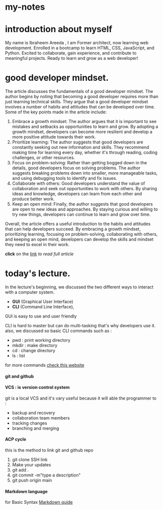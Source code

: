 
# my-notes


# **introduction about myself**

My name is Ibraheem Areeda , I am Former architect, now learning web development. Enrolled in a bootcamp to learn HTML, CSS, JavaScript, and Python. Excited to collaborate, gain experience, and contribute to meaningful projects. Ready to learn and grow as a web developer! 
 
# good developer mindset.
 
 The article discusses the fundamentals of a good developer mindset. The author begins by noting that becoming a good developer requires more than just learning technical skills. They argue that a good developer mindset involves a number of habits and attitudes that can be developed over time. Some of the key points made in the article include:

 1. Embrace a growth mindset: The author argues that it is important to see mistakes and setbacks as opportunities to learn and grow. By adopting a growth mindset, developers can become more resilient and develop a more positive attitude towards their work.
2. Prioritize learning: The author suggests that good developers are constantly seeking out new information and skills. They recommend making time for learning every day, whether it's through reading, coding challenges, or other resources.
3. Focus on problem-solving: Rather than getting bogged down in the details, good developers focus on solving problems. The author suggests breaking problems down into smaller, more manageable tasks, and using debugging tools to identify and fix issues.
4. Collaborate with others: Good developers understand the value of collaboration and seek out opportunities to work with others. By sharing ideas and knowledge, developers can learn from each other and produce better work.
5. Keep an open mind: Finally, the author suggests that good developers are open to new ideas and approaches. By staying curious and willing to try new things, developers can continue to learn and grow over time.

Overall, the article offers a useful introduction to the habits and attitudes that can help developers succeed. By embracing a growth mindset, prioritizing learning, focusing on problem-solving, collaborating with others, and keeping an open mind, developers can develop the skills and mindset they need to excel in their work.

**click** on the [link](https://www.freecodecamp.org/news/learn-the-fundamentals-of-a-good-developer-mindset-in-15-minutes-81321ab8a682/) *to read full article* 



# today's lecture.

In the lecture's beginning, we discussed the two different ways to interact with a computer system.
- **GUI** (Graphical User Interface) 
- **CLI** (Command Line Interface), 


GUI is easy to use and user friendly 

CLI is hard to master but can do multi-tasking that's why developers use it.
also, we discussed so basic CLI commands such as :
- pwd : print working directory 
- mkdir : make directory 
- cd  : change directory 
- ls : list 
 
 for more commands [check this website](https://www.plesk.com/blog/various/git-commands-cheat-sheet/) 

#### git and github 

#### VCS : is version control system 

git is a local VCS and it's vary useful because it will able the programmer to :
- backup and recovery 
- collaboration team members 
- tracking changes
- branching and merging

#### ACP cycle 
this is the method to link git and github repo 
1. git clone SSH link
2. Make your updates
3. git add .
4. git commit -m"type a description"
5. git push origin main

#### Markdown language 
for Basic Syntax [Markdown guide](https://www.markdownguide.org/basic-syntax/#html)








